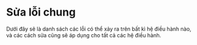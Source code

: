 # Sửa lỗi chung

Dưới đây sẽ là danh sách các lỗi có thể xảy ra trên bất kì hệ điều hành nào, và các cách sửa cũng sẽ áp dụng cho tất cả các hệ điều hành.